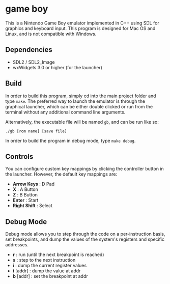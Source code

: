 # game boy
This is a Nintendo Game Boy emulator implemented in C++ using SDL for graphics and keyboard input. This program is designed for Mac OS and Linux, and is not compatible with Windows.

## Dependencies
+ SDL2 / SDL2_Image
+ wxWidgets 3.0 or higher (for the launcher)

## Build
In order to build this program, simply cd into the main project folder and type `make`. The preferred way to launch the emulator is through the graphical launcher, which can be either double clicked or run from the terminal without any additional command line arguments.

Alternatively, the executable file will be named `gb`, and can be run like so:

`./gb [rom name] [save file]`

In order to build the program in debug mode, type `make debug`.

## Controls

You can configure custom key mappings by clicking the controller button in the launcher. However, the default key mappings are:
+ **Arrow Keys** : D Pad
+ **X** : A Button
+ **Z** : B Button
+ **Enter** : Start
+ **Right Shift** : Select

## Debug Mode
Debug mode allows you to step through the code on a per-instruction basis, set breakpoints, and dump the values of the system's registers and specific addresses.

+ **r** : run (until the next breakpoint is reached)
+ **s** : step to the next instruction
+ **i** : dump the current register values
+ **i** [addr] : dump the value at addr
+ **b** [addr] : set the breakpoint at addr
